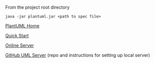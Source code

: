 From the project root directory

```
java -jar plantuml.jar <path to spec file>
```


[PlantUML Home](https://plantuml.com/)

[Quick Start](https://plantuml.com/starting)

[Online Server](http://www.plantuml.com/plantuml/uml/SyfFKj2rKt3CoKnELR1Io4ZDoSa70000)

[GitHub UML Server](https://github.com/plantuml/plantuml-server) (repo and instructions for setting up local server)

